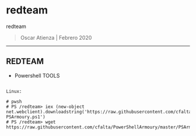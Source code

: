 # redteam
redteam

> Oscar Atienza | Febrero 2020

---------------------------------

REDTEAM
-------

- Powershell TOOLS

```

Linux:

# pwsh
# PS /redteam> iex (new-object net.webclient).downloadstring('https://raw.githubusercontent.com/cfalta/PowerShellArmoury/master/New-PSArmoury.ps1')
# PS /redteam> wget https://raw.githubusercontent.com/cfalta/PowerShellArmoury/master/PSArmoury.json

```


